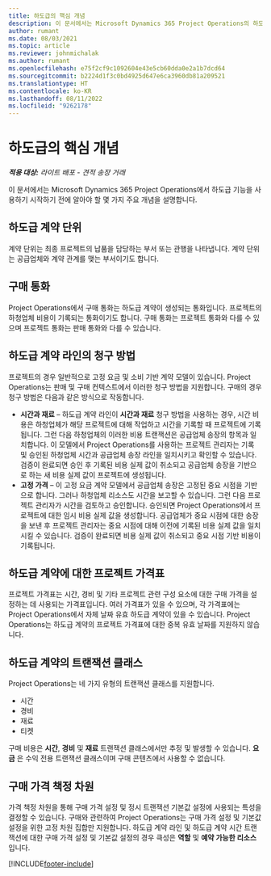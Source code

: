 ```yaml
---
title: 하도급의 핵심 개념
description: 이 문서에서는 Microsoft Dynamics 365 Project Operations의 하도급에 적용되는 몇 가지 주요 개념을 설명합니다.
author: rumant
ms.date: 08/03/2021
ms.topic: article
ms.reviewer: johnmichalak
ms.author: rumant
ms.openlocfilehash: e75f2cf9c1092604e43e5cb60dda0e2a1b7dcd64
ms.sourcegitcommit: b2224d1f3c0bd4925d647e6ca3960db81a209521
ms.translationtype: HT
ms.contentlocale: ko-KR
ms.lasthandoff: 08/11/2022
ms.locfileid: "9262178"
---
```

# <a name="key-concepts-in-subcontracting"></a>하도급의 핵심 개념


_**적용 대상:** 라이트 배포 - 견적 송장 거래_

이 문서에서는 Microsoft Dynamics 365 Project Operations에서 하도급 기능을 사용하기 시작하기 전에 알아야 할 몇 가지 주요 개념을 설명합니다.

## <a name="contracting-unit-on-the-subcontract"></a>하도급 계약 단위

계약 단위는 최종 프로젝트의 납품을 담당하는 부서 또는 관행을 나타냅니다. 계약 단위는 공급업체와 계약 관계를 맺는 부서이기도 합니다.

## <a name="purchase-currency"></a>구매 통화

Project Operations에서 구매 통화는 하도급 계약이 생성되는 통화입니다. 프로젝트의 하청업체 비용이 기록되는 통화이기도 합니다. 구매 통화는 프로젝트 통화와 다를 수 있으며 프로젝트 통화는 판매 통화와 다를 수 있습니다.

## <a name="billing-methods-on-subcontract-lines"></a>하도급 계약 라인의 청구 방법

프로젝트의 경우 일반적으로 고정 요금 및 소비 기반 계약 모델이 있습니다. Project Operations는 판매 및 구매 컨텍스트에서 이러한 청구 방법을 지원합니다. 구매의 경우 청구 방법은 다음과 같은 방식으로 작동합니다.

- **시간과 재료** – 하도급 계약 라인이 **시간과 재료** 청구 방법을 사용하는 경우, 시간 비용은 하청업체가 해당 프로젝트에 대해 작업하고 시간을 기록할 때 프로젝트에 기록됩니다. 그런 다음 하청업체의 이러한 비용 트랜잭션은 공급업체 송장의 항목과 일치합니다. 이 모델에서 Project Operations를 사용하는 프로젝트 관리자는 기록 및 승인된 하청업체 시간과 공급업체 송장 라인을 일치시키고 확인할 수 있습니다. 검증이 완료되면 승인 후 기록된 비용 실제 값이 취소되고 공급업체 송장을 기반으로 하는 새 비용 실제 값이 프로젝트에 생성됩니다.
- **고정 가격** – 이 고정 요금 계약 모델에서 공급업체 송장은 고정된 중요 시점을 기반으로 합니다. 그러나 하청업체 리소스도 시간을 보고할 수 있습니다. 그런 다음 프로젝트 관리자가 시간을 검토하고 승인합니다. 승인되면 Project Operations에서 프로젝트에 대한 임시 비용 실제 값을 생성합니다. 공급업체가 중요 시점에 대한 송장을 보낸 후 프로젝트 관리자는 중요 시점에 대해 이전에 기록된 비용 실제 값을 일치시킬 수 있습니다. 검증이 완료되면 비용 실제 값이 취소되고 중요 시점 기반 비용이 기록됩니다.

## <a name="project-price-lists-on-subcontracts"></a>하도급 계약에 대한 프로젝트 가격표

프로젝트 가격표는 시간, 경비 및 기타 프로젝트 관련 구성 요소에 대한 구매 가격을 설정하는 데 사용되는 가격표입니다. 여러 가격표가 있을 수 있으며, 각 가격표에는 Project Operations에서 자체 날짜 유효 하도급 계약이 있을 수 있습니다. Project Operations는 하도급 계약의 프로젝트 가격표에 대한 중복 유효 날짜를 지원하지 않습니다.

## <a name="transaction-classes-on-subcontracts"></a>하도급 계약의 트랜잭션 클래스

Project Operations는 네 가지 유형의 트랜잭션 클래스를 지원합니다.

- 시간
- 경비
- 재료
- 티켓

구매 비용은 **시간**, **경비** 및 **재료** 트랜잭션 클래스에서만 추정 및 발생할 수 있습니다. **요금** 은 수익 전용 트랜잭션 클래스이며 구매 콘텐츠에서 사용할 수 없습니다.

## <a name="purchase-pricing-dimensions"></a>구매 가격 책정 차원

가격 책정 차원을 통해 구매 가격 설정 및 정시 트랜잭션 기본값 설정에 사용되는 특성을 결정할 수 있습니다. 구매와 관련하여 Project Operations는 구매 가격 설정 및 기본값 설정을 위한 고정 차원 집합만 지원합니다. 하도급 계약 라인 및 하도급 계약 시간 트랜잭션에 대한 구매 가격 설정 및 기본값 설정의 경우 큭성은 **역할** 및 **예약 가능한 리소스** 입니다.

[!INCLUDE[footer-include](../../includes/footer-banner.md)]
